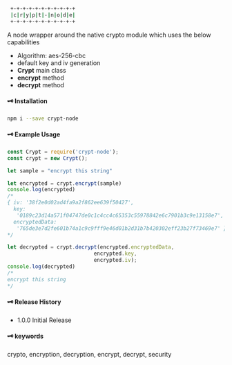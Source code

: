```sh
 +-+-+-+-+-+-+-+-+-+-+
 |c|r|y|p|t|-|n|o|d|e|
 +-+-+-+-+-+-+-+-+-+-+
```

A node wrapper around the native crypto module which uses the below capabilities
- Algorithm: aes-256-cbc
- default key and iv generation
- **Crypt** main class
- **encrypt** method
- **decrypt** method


#### 🗝 Installation
```sh
npm i --save crypt-node
```


#### 🗝 Example Usage
```js
const Crypt = require('crypt-node');
const crypt = new Crypt();

let sample = "encrypt this string"

let encrypted = crypt.encrypt(sample)
console.log(encrypted)
/* 
{ iv: '38f2e0d02ad4fa9a2f862ee639f50427',
  key:
   '0189c23d14a571f04747de0c1c4cc4c65353c55978842e6c7901b3c9e13158e7',
  encryptedData:
   '765de3e7d2fe601b74a1c9c9fff9e46d01b2d31b7b420302eff23b27f73469e7' }
*/

let decrypted = crypt.decrypt(encrypted.encryptedData, 
                            encrypted.key, 
                            encrypted.iv);
console.log(decrypted)
/*
encrypt this string
*/
```

#### 🗝 Release History
- 1.0.0 Initial Release

#### 🗝 keywords
crypto, encryption, decryption, encrypt, decrypt, security
